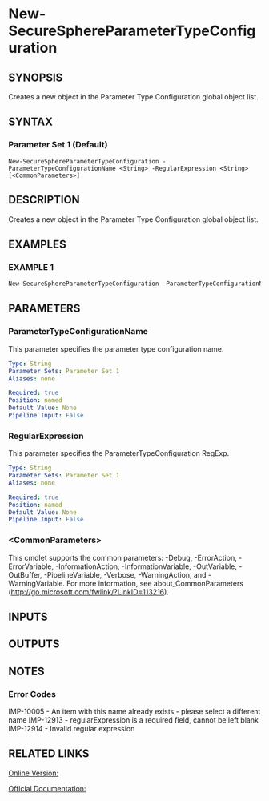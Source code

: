 ﻿# New-SecureSphereParameterTypeConfiguration

## SYNOPSIS
Creates a new object in the Parameter Type Configuration global object list.

## SYNTAX

### Parameter Set 1 (Default)
```
New-SecureSphereParameterTypeConfiguration -ParameterTypeConfigurationName <String> -RegularExpression <String> [<CommonParameters>]
```

## DESCRIPTION
Creates a new object in the Parameter Type Configuration global object list.

## EXAMPLES

### EXAMPLE 1

```powershell
New-SecureSphereParameterTypeConfiguration -ParameterTypeConfigurationName "something" -RegularExpression ".*"
```

## PARAMETERS

### ParameterTypeConfigurationName
This parameter specifies the parameter type configuration name.

```yaml
Type: String
Parameter Sets: Parameter Set 1
Aliases: none

Required: true
Position: named
Default Value: None
Pipeline Input: False
```

### RegularExpression
This parameter specifies the ParameterTypeConfiguration RegExp.

```yaml
Type: String
Parameter Sets: Parameter Set 1
Aliases: none

Required: true
Position: named
Default Value: None
Pipeline Input: False
```

### \<CommonParameters\>
This cmdlet supports the common parameters: -Debug, -ErrorAction, -ErrorVariable, -InformationAction, -InformationVariable, -OutVariable, -OutBuffer, -PipelineVariable, -Verbose, -WarningAction, and -WarningVariable. For more information, see about_CommonParameters (http://go.microsoft.com/fwlink/?LinkID=113216).

## INPUTS

## OUTPUTS

## NOTES

### Error Codes
IMP-10005 - An item with this name already exists - please select a different name
IMP-12913 - regularExpression is a required field, cannot be left blank
IMP-12914 - Invalid regular expression

## RELATED LINKS

[Online Version:](https://github.com/akshinmustafayev/Documentation/MD)

[Official Documentation:](https://docs.imperva.com/bundle/v13.6-api-reference-guide/page/66838.htm)



